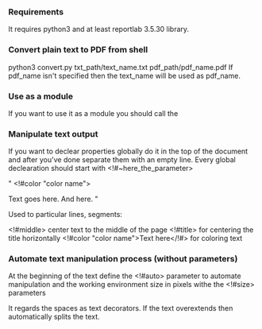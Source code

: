 
### Requirements

It requires python3 and at least reportlab 3.5.30 library.

### Convert plain text to PDF from shell

python3 convert.py txt_path/text_name.txt pdf_path/pdf_name.pdf
If pdf_name isn't specified then the text_name will be used as pdf_name.

### Use as a module

If you want to use it as a module you should call the

### Manipulate text output

If you want to declear properties globally do it in the top of the document and after you've done
separate them with an empty line.
Every global declearation should start with <!#~here_the_parameter>

"
<!#color "color name">

Text goes here.
And here.
"

Used to particular lines, segments:

<!#middle> center text to the middle of the page
<!#title> for centering the title horizontally
<!#color "color name">Text here</!#> for coloring text

### Automate text manipulation process (without parameters)

At the beginning of the text define the <!#auto> parameter to automate manipulation and
the working environment size in pixels withe the <!#size> parameters

It regards the spaces as text decorators.
If the text overextends then automatically splits the text.
